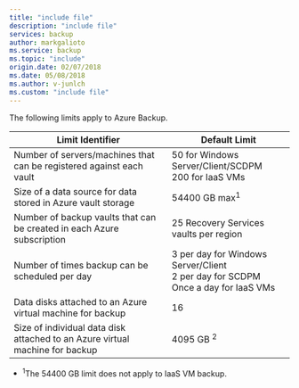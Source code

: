 ```yaml
---
title: "include file"
description: "include file"
services: backup
author: markgalioto
ms.service: backup
ms.topic: "include"
origin.date: 02/07/2018
ms.date: 05/08/2018
ms.author: v-junlch
ms.custom: "include file"
--- 
```



The following limits apply to Azure Backup.

| Limit Identifier | Default Limit |
| --- | --- |
| Number of servers/machines that can be registered against each vault |50 for Windows Server/Client/SCDPM <br/> 200 for IaaS VMs |
| Size of a data source for data stored in Azure vault storage |54400 GB max<sup>1</sup> |
| Number of backup vaults that can be created in each Azure subscription |25 Recovery Services vaults per region |
| Number of times backup can be scheduled per day |3 per day for Windows Server/Client <br/> 2 per day for SCDPM <br/> Once a day for IaaS VMs |
| Data disks attached to an Azure virtual machine for backup |16 |
| Size of individual data disk attached to an Azure virtual machine for backup| 4095 GB <sup>2</sup>|

- <sup>1</sup>The 54400 GB limit does not apply to IaaS VM backup.
 

<!-- ms.date: 05/08/2018 -->
